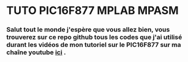 # TUTO PIC16F877 MPLAB MPASM

### Salut tout le monde j'espère que vous allez bien, vous trouverez sur ce repo github tous les codes que j'ai utilisé durant les vidéos de mon tutoriel sur le PIC16F877 sur ma chaîne youtube [ici]([https://www.youtube.com/channel/UCBS7gpmN2Sfwn7Rd9P5T22Q/videos](https://www.youtube.com/channel/UCBS7gpmN2Sfwn7Rd9P5T22Q/videos)) .
<!--stackedit_data:
eyJoaXN0b3J5IjpbLTYyNjg2NzEzNCwzMDIyNjA2ODQsLTYyNj
g2NzEzNCwxMjEwODU5ODRdfQ==
-->
